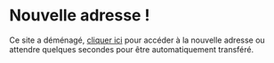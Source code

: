 

# Nouvelle adresse !

Ce site a déménagé, [cliquer ici](https://fabricenativel.github.io) pour accéder à la nouvelle adresse ou attendre quelques secondes pour être automatiquement transféré.

<script>
function transfert() {
window.location.href = "https://fabricenativel.github.io";}
setTimeout(transfert,10000)
</script>